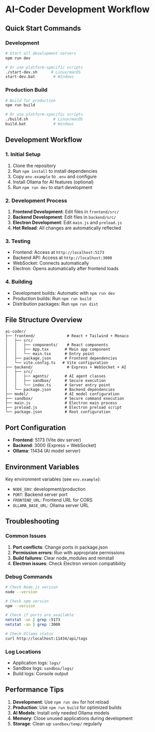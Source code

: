 # AI-Coder Development Workflow

## Quick Start Commands

### Development
```bash
# Start all development servers
npm run dev

# Or use platform-specific scripts
./start-dev.sh      # Linux/macOS
start-dev.bat        # Windows
```

### Production Build
```bash
# Build for production
npm run build

# Or use platform-specific scripts
./build.sh           # Linux/macOS
build.bat            # Windows
```

## Development Workflow

### 1. Initial Setup
1. Clone the repository
2. Run `npm install` to install dependencies
3. Copy `env.example` to `.env` and configure
4. Install Ollama for AI features (optional)
5. Run `npm run dev` to start development

### 2. Development Process
1. **Frontend Development**: Edit files in `frontend/src/`
2. **Backend Development**: Edit files in `backend/src/`
3. **Electron Development**: Edit `main.js` and `preload.js`
4. **Hot Reload**: All changes are automatically reflected

### 3. Testing
- Frontend: Access at `http://localhost:5173`
- Backend API: Access at `http://localhost:3000`
- WebSocket: Connects automatically
- Electron: Opens automatically after frontend loads

### 4. Building
- Development builds: Automatic with `npm run dev`
- Production builds: Run `npm run build`
- Distribution packages: Run `npm run dist`

## File Structure Overview

```
ai-coder/
├── frontend/              # React + Tailwind + Monaco
│   ├── src/
│   │   ├── components/    # React components
│   │   ├── App.tsx       # Main app component
│   │   └── main.tsx      # Entry point
│   ├── package.json      # Frontend dependencies
│   └── vite.config.ts   # Vite configuration
├── backend/               # Express + WebSocket + AI
│   ├── src/
│   │   ├── agents/       # AI agent classes
│   │   ├── sandbox/      # Secure execution
│   │   └── index.ts      # Server entry point
│   └── package.json      # Backend dependencies
├── model/                # AI model configuration
├── sandbox/              # Secure command execution
├── main.js               # Electron main process
├── preload.js            # Electron preload script
└── package.json          # Root configuration
```

## Port Configuration

- **Frontend**: 5173 (Vite dev server)
- **Backend**: 3000 (Express + WebSocket)
- **Ollama**: 11434 (AI model server)

## Environment Variables

Key environment variables (see `env.example`):
- `NODE_ENV`: development/production
- `PORT`: Backend server port
- `FRONTEND_URL`: Frontend URL for CORS
- `OLLAMA_BASE_URL`: Ollama server URL

## Troubleshooting

### Common Issues
1. **Port conflicts**: Change ports in package.json
2. **Permission errors**: Run with appropriate permissions
3. **Build failures**: Clear node_modules and reinstall
4. **Electron issues**: Check Electron version compatibility

### Debug Commands
```bash
# Check Node.js version
node --version

# Check npm version
npm --version

# Check if ports are available
netstat -an | grep :5173
netstat -an | grep :3000

# Check Ollama status
curl http://localhost:11434/api/tags
```

### Log Locations
- Application logs: `logs/`
- Sandbox logs: `sandbox/logs/`
- Build logs: Console output

## Performance Tips

1. **Development**: Use `npm run dev` for hot reload
2. **Production**: Use `npm run build` for optimized builds
3. **AI Models**: Install only needed Ollama models
4. **Memory**: Close unused applications during development
5. **Storage**: Clean up `sandbox/temp/` regularly

